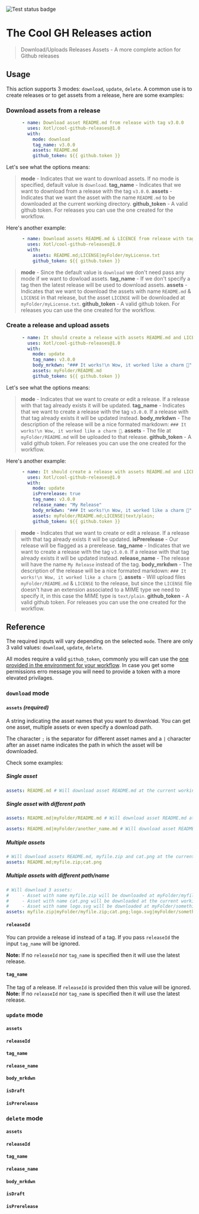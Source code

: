 ![Test status badge](https://github.com/Xotl/cool-github-releases/workflows/Test%20action%20modes/badge.svg?branch=master)

# The Cool GH Releases action

> Download/Uploads Releases Assets - A more complete action for Github releases



## Usage
This action supports 3 modes: `download`, `update`, `delete`.
A common use is to create releases or to get assets from a release, here are some examples:

### Download assets from a release
```yaml
      - name: Download asset README.md from release with tag v3.0.0 
        uses: Xotl/cool-github-releases@1.0
        with:
          mode: download
          tag_name: v3.0.0
          assets: README.md
          github_token: ${{ github.token }}
```

Let's see what the options means:
> **mode** - Indicates that we want to download assets. If no mode is specified, default value is `download`.
> **tag_name** - Indicates that we want to download from a release with the tag `v3.0.0`.
> **assets** - Indicates that we want the asset with the name `README.md` to be downloaded at the current working directory. 
> **github_token** - A valid github token. For releases you can use the one created for the workflow.

Here's another example:
```yaml
      - name: Download assets README.md & LICENCE from release with tag A-fancy-tag 
        uses: Xotl/cool-github-releases@1.0
        with:
          assets: README.md;LICENSE|myFolder/myLicense.txt
          github_token: ${{ github.token }}
```
> **mode** - Since the default value is `download` we don't need pass any mode if we want to dowload assets.
> **tag_name** - If we don't specify a tag then the latest release will be used to download assets.
> **assets** - Indicates that we want to download the assets with name `README.md` & `LICENSE` in that release, but the asset `LICENSE` will be downloaded at `myFolder/myLicense.txt`.
> **github_token** - A valid github token. For releases you can use the one created for the workflow.

### Create a release and upload assets
```yaml
      - name: It should create a release with assets README.md and LICENCE 
        uses: Xotl/cool-github-releases@1.0
        with:
          mode: update
          tag_name: v3.0.0
          body_mrkdwn: "### It works!\n Wow, it worked like a charm 🎉"
          assets: myFolder/README.md
          github_token: ${{ github.token }}
```

Let's see what the options means:
> **mode** - Indicates that we want to create or edit a release. If a release with that tag already exists it will be updated.
> **tag_name** - Indicates that we want to create a release with the tag `v3.0.0`. If a release with that tag already exists it will be updated instead.
> **body_mrkdwn** - The description of the release will be a nice formated markdown: `### It works!\n Wow, it worked like a charm 🎉`.
> **assets** - The file at `myFolder/README.md` will be uploaded to that release.
> **github_token** - A valid github token. For releases you can use the one created for the workflow.

Here's another example:
```yaml
      - name: It should create a release with assets README.md and LICENCE 
        uses: Xotl/cool-github-releases@1.0
        with:
          mode: update
          isPrerelease: true
          tag_name: v3.0.0
          release_name: "My Release"
          body_mrkdwn: "### It works!\n Wow, it worked like a charm 🎉"
          assets: myFolder/README.md;LICENSE|text/plain;
          github_token: ${{ github.token }}
```

> **mode** - Indicates that we want to create or edit a release. If a release with that tag already exists it will be updated.
> **isPrerelease** - Our release will be flagged as a prerelease.
> **tag_name** - Indicates that we want to create a release with the tag `v3.0.0`. If a release with that tag already exists it will be updated instead.
> **release_name** - The release will have the name `My Release` instead of the tag.
> **body_mrkdwn** - The description of the release will be a nice formated markdown: `### It works!\n Wow, it worked like a charm 🎉`.
> **assets** - Will upload files `myFolder/README.md` & `LICENSE` to the release, but since the `LICENSE` file doesn't have an extension associated to a MIME type we need to specify it, in this case the MIME type is `text/plain`.
> **github_token** - A valid github token. For releases you can use the one created for the workflow.



## Reference
The required inputs will vary depending on the selected `mode`. There are only 3 valid values: `download`, `update`, `delete`.

All modes require a valid `github_token`, commonly you will can use the [one provided in the environment for your workflow](https://help.github.com/en/actions/automating-your-workflow-with-github-actions/authenticating-with-the-github_token). In case you get some permissions erro message you will need to provide a token with a more elevated privilages.

### `download` mode
#### `assets` _(required)_
A string indicating the asset names that you want to download. You can get one asset, multiple assets or even specify a download path.

The character `;` is the separator for different asset names and a `|` character after an asset name indicates the path in which the asset will be downloaded.

Check some examples:
##### Single asset
```yaml
assets: README.md # Will download asset README.md at the current working directory
```
##### Single asset with different path
```yaml
assets: README.md|myFolder/README.md # Will download asset README.md at myFolder/README.md 
```
```yaml
assets: README.md|myFolder/another_name.md # Will download asset README.md at myFolder/another_name.md 
```
##### Multiple assets
```yaml
# Will download assets README.md, myfile.zip and cat.png at the current working directory 
assets: README.md;myfile.zip;cat.png
```
##### Multiple assets with different path/name
```yaml
# Will download 3 assets:
#     - Asset with name myfile.zip will be downloaded at myFolder/myfile.zip
#     - Asset with name cat.png will be downloaded at the current working directory
#     - Asset with name logo.svg will be downloaded at myFolder/something.svg
assets: myfile.zip|myFolder/myfile.zip;cat.png;logo.svg|myFolder/something.svg
```
#### `releaseId`
You can provide a release id instead of a tag. If you pass `releaseId` the input `tag_name` will be ignored.

**Note:** If no `releaseId` nor `tag_name` is specified then it will use the latest release.
#### `tag_name`
The tag of a release. If `releaseId` is provided then this value will be ignored.
**Note:** If no `releaseId` nor `tag_name` is specified then it will use the latest release.

### `update` mode
#### `assets`
#### `releaseId`
#### `tag_name`
#### `release_name`
#### `body_mrkdwn`
#### `isDraft`
#### `isPrerelease`


### `delete` mode
#### `assets`
#### `releaseId`
#### `tag_name`
#### `release_name`
#### `body_mrkdwn`
#### `isDraft`
#### `isPrerelease`
